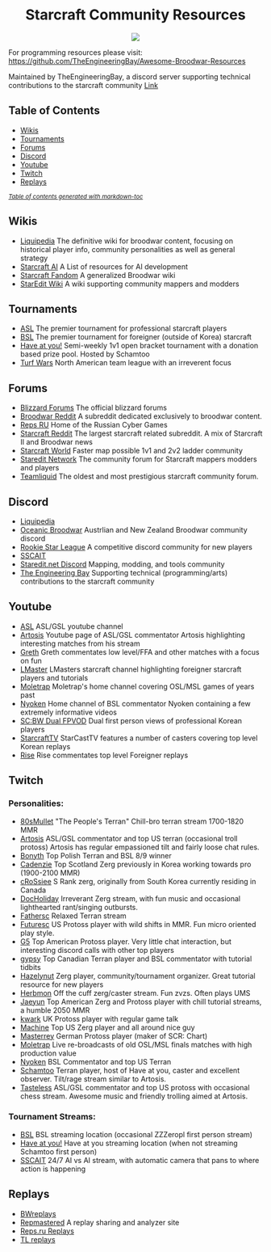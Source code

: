 <div align="center">
  <h1>
    Starcraft Community Resources
  </h1>

![](https://badgen.net/github/last-commit/TheEngineeringBay/Starcraft-Community-Resources)
</div>

For programming resources please visit: 
https://github.com/TheEngineeringBay/Awesome-Broodwar-Resources

Maintained by TheEngineeringBay, a discord server supporting technical contributions to the starcraft community [Link](https://discord.com/invite/cV5tzs5)

## Table of Contents
- [Wikis](#Wiki)
- [Tournaments](#Tournaments)
- [Forums](#forums)
- [Discord](#discord)
- [Youtube](#youtube)
- [Twitch](#twitch)
- [Replays](#replays)


<small><i><a href='http://ecotrust-canada.github.io/markdown-toc/'>Table of contents generated with markdown-toc</a></i></small>

## Wikis
- [Liquipedia](https://liquipedia.net/starcraft/Main_Page) The definitive wiki for broodwar content, focusing on historical player info, community personalities as well as general strategy
- [Starcraft AI](http://www.starcraftai.com/wiki/Main_Page) A List of resources for AI development
- [Starcraft Fandom](https://starcraft.fandom.com/wiki/StarCraft:_Remastered) A generalized Broodwar wiki
- [StarEdit Wiki](http://www.staredit.net/wiki/index.php/Main_Page) A wiki supporting community mappers and modders

## Tournaments
- [ASL](https://www.youtube.com/watch?v=ta-zZKfeZUA&list=PLo2fPnM8EiQxasMyU-dcUGlrNzqeX_jAL) The premier tournament for professional starcraft players
- [BSL](https://bombasticstarleague.com/) The premier tournament for foreigner (outside of Korea) starcraft
- [Have at you!](https://battlefy.com/have-at-you) Semi-weekly 1v1 open bracket tournament with a donation based prize pool. Hosted by Schamtoo
- [Turf Wars](https://liquipedia.net/starcraft/Turf_Wars) North American team league with an irreverent focus

## Forums
- [Blizzard Forums](https://us.forums.blizzard.com/en/starcraft/) The official blizzard forums
- [Broodwar Reddit](https://www.reddit.com/r/broodwar/)  A subreddit dedicated exclusively to broodwar content.
- [Reps RU](https://defiler.ru/) Home of the Russian Cyber Games
- [Starcraft Reddit](https://www.reddit.com/r/starcraft/) The largest starcraft related subreddit. A mix of Starcraft II and Broodwar news 
- [Starcraft World](https://starcraftworld.com/) Faster map possible 1v1 and 2v2 ladder community
- [Staredit Network](http://www.staredit.net/) The community forum for Starcraft mappers modders and players
- [Teamliquid](https://tl.net/) The oldest and most prestigious starcraft community forum. 

## Discord
- [Liquipedia](https://discord.com/invite/liquipedia) 
- [Oceanic Broodwar](https://discord.gg/QgH72rb) Austrlian and New Zealand Broodwar community discord
- [Rookie Star League](https://discord.com/invite/Q5xScXGMss) A competitive discord community for new players
- [SSCAIT](https://discord.com/channels/226400736013975552/746721989791711312/746722414871969832)
- [Staredit.net Discord](https://discord.gg/rKs3NDc) Mapping, modding, and tools community
- [The Engineering Bay](https://discord.com/invite/cV5tzs5) Supporting technical (programming/arts) contributions to the starcraft community

## Youtube
- [ASL](https://www.youtube.com/channel/UCK5eBtuoj_HkdXKHNmBLAXg) ASL/GSL youtube channel
- [Artosis](https://www.youtube.com/channel/UCuOqvRRt9GqyIUVTwSB4Ucg) Youtube page of ASL/GSL commentator Artosis highlighting interesting matches from his stream
- [Greth](https://www.youtube.com/channel/UCesqVQjpqMSeuuzFa8sJiaA) Greth commentates low level/FFA and other matches with a focus on fun
- [LMaster](https://www.youtube.com/channel/UCUivqdspU_ISSGr3C33oamw) LMasters starcraft channel highlighting foreigner starcraft players and tutorials 
- [Moletrap](https://www.youtube.com/channel/UCca8V5RAsfnAegDl4bR2K2Q) Moletrap's home channel covering OSL/MSL games of years past
- [Nyoken](https://www.youtube.com/channel/UCfnhc230Rvg9yOzDr-Y_dBQ) Home channel of BSL commentator Nyoken containing a few extremely informative videos
- [SC:BW Dual FPVOD](https://www.youtube.com/channel/UCBy3Tyss3Efm9rIUuj0X00Q) Dual first person views of professional Korean players
- [StarcraftTV](https://www.youtube.com/channel/UCZv1jNT2Fe3uLC9oPrw9oOQ) StarCastTV features a number of casters covering top level Korean replays
- [Rise](https://www.youtube.com/channel/UCWC62qc2upqCyZPLT6qtxGA) Rise commentates top level Foreigner replays


## Twitch
### Personalities:
- [80sMullet](https://www.twitch.tv/80smullet) "The People's Terran" Chill-bro terran stream 1700-1820 MMR
- [Artosis](https://www.twitch.tv/artosis) ASL/GSL commentator and top US terran (occasional troll protoss) Artosis has regular empassioned tilt and fairly loose chat rules.
- [Bonyth](https://www.twitch.tv/bonyth) Top Polish Terran and BSL 8/9 winner 
- [Cadenzie](https://www.twitch.tv/cadenzie) Top Scotland Zerg previously in Korea working towards pro  (1900-2100 MMR)
- [cRoSsiee](https://www.twitch.tv/crossiee) S Rank zerg, originally from South Korea currently residing in Canada
- [DocHoliday](https://www.twitch.tv/docholiday_tv) Irreverant Zerg stream, with fun music and occasional lighthearted rant/singing outbursts.
- [Fathersc](https://www.twitch.tv/father_sc) Relaxed Terran stream
- [Futuresc](https://www.twitch.tv/future_sc) US Protoss player with wild shifts in MMR. Fun micro oriented play style. 
- [G5](https://www.twitch.tv/g5media) Top American Protoss player. Very little chat interaction, but interesting discord calls with other top players
- [gypsy](https://www.twitch.tv/gypsy93) Top Canadian Terran player and BSL commentator with tutorial tidbits
- [Hazelynut](https://www.twitch.tv/hazelynut) Zerg player, community/tournament organizer. Great tutorial resource for new players
- [Herbmon](https://www.twitch.tv/herbmon) Off the cuff zerg/caster stream. Fun zvzs. Often plays UMS
- [Jaeyun](https://www.twitch.tv/jaeyun) Top American Zerg and Protoss player with chill tutorial streams, a humble 2050 MMR
- [kwark](https://www.twitch.tv/kwark_uk) UK Protoss player with regular game talk
- [Machine](https://www.twitch.tv/machineusa) Top US Zerg player and all around nice guy
- [Masterrey](https://www.twitch.tv/masterrey) German Protoss player (maker of SCR: Chart)
- [Moletrap](https://www.twitch.tv/moletrap) Live re-broadcasts of old OSL/MSL finals matches with high production value 
- [Nyoken](https://www.twitch.tv/nyoken) BSL Commentator and top US Terran 
- [Schamtoo](https://www.twitch.tv/schamtoo) Terran player, host of Have at you, caster and excellent observer. Tilt/rage stream similar to Artosis.
- [Tasteless](https://www.twitch.tv/tastelesstv) ASL/GSL commentator and top US protoss with occasional chess stream. Awesome music and friendly trolling aimed at Artosis. 

### Tournament Streams:
- [BSL](https://www.twitch.tv/zzzeropl) BSL streaming location (occasional ZZZeropl first person stream)
- [Have at you!](https://www.twitch.tv/schamtoo) Have at you streaming location (when not streaming Schamtoo first person)
- [SSCAIT](https://www.twitch.tv/sscait) 24/7 AI vs AI stream, with automatic camera that pans to where action is happening


## Replays
- [BWreplays](http://bwreplays.com/) 
- [Repmastered](https://repmastered.app/) A replay sharing and analyzer site
- [Reps.ru Replays](https://reps.ru/replay?type=user)
- [TL replays](https://tl.net/replay/)
